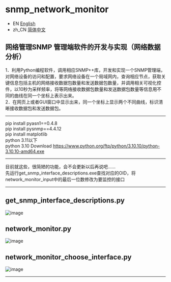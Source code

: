 # snmp_network_monitor
-   EN  [English](README_EN.md)
- zh_CN [简体中文](README.md)
## 网络管理SNMP 管理端软件的开发与实现（网络数据分析）
1．利用Python编程软件，调用相应SNMP++库，开发和实现一个SNMP管理端，对网络设备的访问和配置，要求网络设备在一个局域网内，查询相应节点，获取关键信息包括主机的网络接收数据包数量和发送数据包数量，并调用相关可视化控件，以10秒为采样频率，将等网络接收数据包数量和发送数据包数量等信息用不同的曲线在同一个坐标上表示出来。   
2．在网页上或者GUI窗口中显示出来，同一个坐标上显示两个不同曲线，标识清晰接收数据包和发送数据包。   

---

pip install pyasn1==0.4.8   
pip install pysnmp==4.4.12   
pip install matplotlib   
python 3.11以下   
python 3.10 Download https://www.python.org/ftp/python/3.10.10/python-3.10.10-amd64.exe</p>

---

目前就这些，很简陋的功能，会不会更新以后再说吧......   
先运行get_snmp_interface_descriptions.exe查找对应的OID，将network_monitor_input中的最后一位数修改为要监控的接口

---
## get_snmp_interface_descriptions.py
![image](https://github.com/user-attachments/assets/13a683a7-c59a-4c32-832f-16de2a62cf0c)

## network_monitor.py   
![image](https://github.com/user-attachments/assets/7abf44a8-64ca-4562-bb16-664b7fbd7889)   

## network_monitor_choose_interface.py   
![image](https://github.com/user-attachments/assets/fa90ddb1-1ae3-41f8-99a5-4f3b1b549e93)   

---
